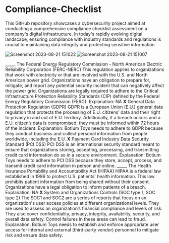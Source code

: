 # Compliance-Checklist

This GitHub repository showcases a cybersecurity project aimed at conducting a comprehensive compliance checklist assessment on a company's digital infrastructure. In today's rapidly evolving digital landscape, ensuring compliance with industry standards and regulations is crucial to maintaining data integrity and protecting sensitive information.

![Screenshot 2023-08-21 151022](https://github.com/aurion-codes/Compliance-Checklist/assets/65632876/a7eb0168-6624-47f3-bc84-05208ff9fb77)
![Screenshot 2023-08-21 151007](https://github.com/aurion-codes/Compliance-Checklist/assets/65632876/00ddc044-f28b-449c-95b2-f081ee9d9967)

_____ The Federal Energy Regulatory Commission - North American Electric
             Reliability Corporation (FERC-NERC)
This regulation applies to organizations that work with electricity or that are  involved with the U.S. and North American power grid. Organizations have an obligation to prepare for, mitigate, and report any potential security incident that can negatively affect the power grid. Organizations are legally required to adhere to the Critical Infrastructure Protection Reliability Standards (CIP) defined by the Federal Energy Regulatory Commission (FERC).
Explanation: NA
__X__ General Data Protection Regulation (GDPR)
GDPR is a European Union (E.U.) general data regulation that protects the processing of E.U. citizens’ data and their right to privacy in and out of E.U. territory. Additionally, if a breach occurs and a E.U. citizen’s data is compromised, they must be informed within 72 hours of the incident.
Explanation: Botium Toys needs to adhere to GDPR because they conduct business and collect personal information from people worldwide, including the E.U.
__X__ Payment Card Industry Data Security Standard (PCI DSS)
PCI DSS is an international security standard meant to ensure that organizations storing, accepting, processing, and transmitting credit card information do so in a secure environment.
Explanation: Botium Toys needs to adhere to PCI DSS because they store, accept, process, and transmit credit card information in person and online.
_____ The Health Insurance Portability and Accountability Act (HIPAA)
HIPAA is a federal law established in 1996 to protect U.S. patients' health information. This law prohibits patient information from being shared without their consent. Organizations have a legal obligation to inform patients of a breach.
Explanation: NA
__X__ System and Organizations Controls (SOC type 1, SOC type 2)
The SOC1 and SOC2 are a series of reports that focus on an organization's user access policies at different organizational levels. They are used to assess an organization’s financial compliance and levels of risk. They also cover confidentiality, privacy, integrity, availability, security, and overall data safety. Control failures in these areas can lead to fraud.
Explanation: Botium Toys needs to establish and enforce appropriate user access for internal and external (third-party vendor) personnel to mitigate risk and ensure data safety.


